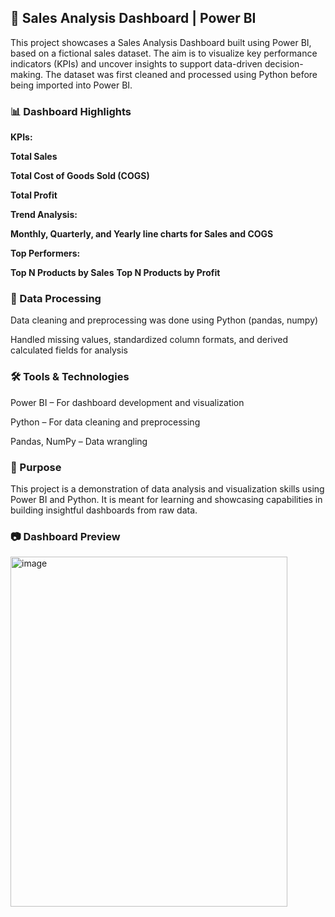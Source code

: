 ## 🛒 Sales Analysis Dashboard | Power BI
This project showcases a Sales Analysis Dashboard built using Power BI, based on a fictional sales dataset. The aim is to visualize key performance indicators (KPIs) and uncover insights to support data-driven decision-making. The dataset was first cleaned and processed using Python before being imported into Power BI.

### 📊 Dashboard Highlights
**KPIs:**

**Total Sales**

**Total Cost of Goods Sold (COGS)**

**Total Profit**

**Trend Analysis:**

**Monthly, Quarterly, and Yearly line charts for Sales and COGS**

**Top Performers:**

**Top N Products by Sales**
**Top N Products by Profit**

### 🧹 Data Processing
Data cleaning and preprocessing was done using Python (pandas, numpy)

Handled missing values, standardized column formats, and derived calculated fields for analysis

### 🛠️ Tools & Technologies
Power BI – For dashboard development and visualization

Python – For data cleaning and preprocessing

Pandas, NumPy – Data wrangling

### 📌 Purpose
This project is a demonstration of data analysis and visualization skills using Power BI and Python. It is meant for learning and showcasing capabilities in building insightful dashboards from raw data.

### 📷 Dashboard Preview
<img width="443" height="560" alt="image" src="https://github.com/user-attachments/assets/0032176e-26c2-4487-882f-db7e5f4936d5" />
